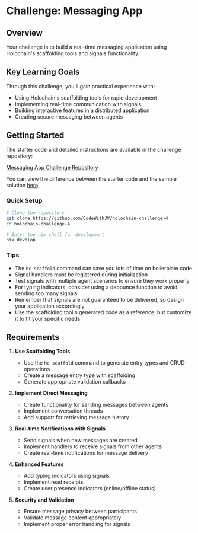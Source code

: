# Challenge: Messaging App

## Overview

Your challenge is to build a real-time messaging application using Holochain's scaffolding tools and signals functionality.

## Key Learning Goals

Through this challenge, you'll gain practical experience with:
- Using Holochain's scaffolding tools for rapid development
- Implementing real-time communication with signals
- Building interactive features in a distributed application
- Creating secure messaging between agents

## Getting Started

The starter code and detailed instructions are available in the challenge repository:

[Messaging App Challenge Repository](https://github.com/CodeWithJV/holochain-challenge-4)

You can view the difference between the starter code and the sample solution [here](https://github.com/CodeWithJV/holochain-challenge-4/compare/main...sample-solution).

### Quick Setup

```bash
# Clone the repository
git clone https://github.com/CodeWithJV/holochain-challenge-4
cd holochain-challenge-4

# Enter the nix shell for development
nix develop
```

### Tips

- The `hc scaffold` command can save you lots of time on boilerplate code
- Signal handlers must be registered during initialization
- Test signals with multiple agent scenarios to ensure they work properly
- For typing indicators, consider using a debounce function to avoid sending too many signals
- Remember that signals are not guaranteed to be delivered, so design your application accordingly
- Use the scaffolding tool's generated code as a reference, but customize it to fit your specific needs

## Requirements

1. **Use Scaffolding Tools**
   - Use the `hc scaffold` command to generate entry types and CRUD operations
   - Create a message entry type with scaffolding
   - Generate appropriate validation callbacks

2. **Implement Direct Messaging**
   - Create functionality for sending messages between agents
   - Implement conversation threads
   - Add support for retrieving message history

3. **Real-time Notifications with Signals**
   - Send signals when new messages are created
   - Implement handlers to receive signals from other agents
   - Create real-time notifications for message delivery

4. **Enhanced Features**
   - Add typing indicators using signals
   - Implement read receipts
   - Create user presence indicators (online/offline status)

5. **Security and Validation**
   - Ensure message privacy between participants
   - Validate message content appropriately
   - Implement proper error handling for signals